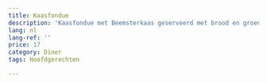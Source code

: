 ```yaml
---
title: Kaasfondue
description: 'Kaasfondue met Beemsterkaas geserveerd met brood en groenten '
lang: nl
lang-ref: ''
price: 17
category: Diner
tags: Hoofdgerechten

---
```

